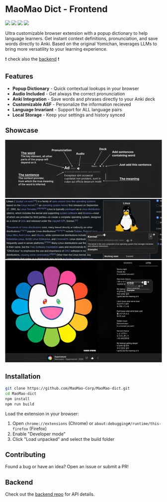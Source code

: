 # MaoMao Dict - Frontend
![](https://img.shields.io/badge/javascript-%23323330.svg?style=flat&logo=javascript&logoColor=%23F7DF1E)
![](https://img.shields.io/badge/react-%2320232a.svg?style=flat&logo=react&logoColor=%2361DAFB)
![](https://img.shields.io/badge/typescript-%23007ACC.svg?style=flat&logo=typescript&logoColor=white)
![](https://img.shields.io/badge/tailwindcss-%2338B2AC.svg?style=flat&logo=tailwind-css&logoColor=white)


Ultra customizable browser extension with a popup dictionary to help language learners. Get instant context definitions, pronunciation, and save words directly to Anki. Based on the original Yomichan, leverages LLMs to bring more versatility to your learning experience.

❗ check also the [backend](https://github.com/MaoMao-Corp/MaoMao-dict-backend) ❗

## Features

- **Popup Dictionary** - Quick contextual lookups in your browser
- **Audio Included** - Get always the correct pronunciation
- **Anki Integration** - Save words and phrases directly to your Anki deck
- **Customizable ASF** - Personalize the information recieved
- **Language Invariant** - Support for ALL language pairs
- **Local Storage** - Keep your settings and history synced

## Showcase
![](./showcase/schema.png)
![](./showcase/linux.png)
![](./showcase/newjeans.png)

## Installation

```bash
git clone https://github.com/MaoMao-Corp/MaoMao-dict.git
cd MaoMao-dict
npm install
npm run build
```


Load the extension in your browser:
1. Open `chrome://extensions` (Chrome) or `about:debugging#/runtime/this-firefox` (Firefox)
2. Enable "Developer mode"
3. Click "Load unpacked" and select the build folder

## Contributing

Found a bug or have an idea? Open an issue or submit a PR!

## Backend

Check out the [backend repo](https://github.com/MaoMao-Corp/MaoMao-dict-backend) for API details.
